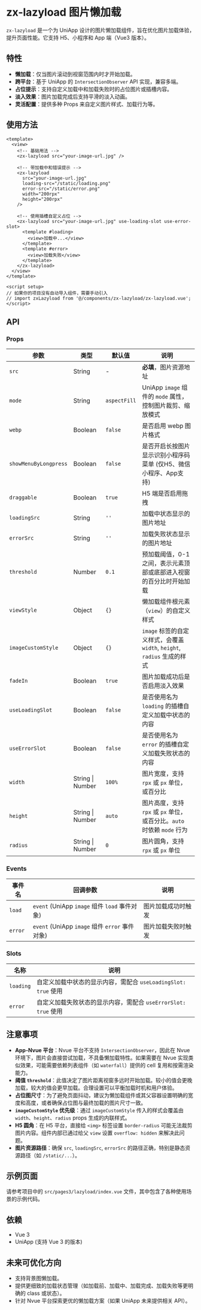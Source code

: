 # zx-lazyload 图片懒加载

`zx-lazyload` 是一个为 UniApp 设计的图片懒加载组件，旨在优化图片加载体验，提升页面性能。它支持 H5、小程序和 App 端（Vue3 版本）。

## 特性

- **懒加载**：仅当图片滚动到视窗范围内时才开始加载。
- **跨平台**：基于 UniApp 的 `IntersectionObserver` API 实现，兼容多端。
- **占位提示**：支持自定义加载中和加载失败时的占位图片或插槽内容。
- **淡入效果**：图片加载完成后支持平滑的淡入动画。
- **灵活配置**：提供多种 Props 来自定义图片样式、加载行为等。

## 使用方法

```vue
<template>
  <view>
    <!-- 基础用法 -->
    <zx-lazyload src="your-image-url.jpg" />

    <!-- 带加载中和错误提示 -->
    <zx-lazyload
      src="your-image-url.jpg"
      loading-src="/static/loading.png"
      error-src="/static/error.png"
      width="200rpx"
      height="200rpx"
    />

    <!-- 使用插槽自定义占位 -->
    <zx-lazyload src="your-image-url.jpg" use-loading-slot use-error-slot>
      <template #loading>
        <view>加载中...</view>
      </template>
      <template #error>
        <view>加载失败</view>
      </template>
    </zx-lazyload>
  </view>
</template>

<script setup>
// 如果你的项目没有自动导入组件，需要手动引入
// import zxLazyload from '@/components/zx-lazyload/zx-lazyload.vue';
</script>
```

## API

### Props

| 参数                | 类型             | 默认值        | 说明                                                                 |
| ------------------- | ---------------- | ------------- | -------------------------------------------------------------------- |
| `src`               | String           | -             | **必填**，图片资源地址                                                 |
| `mode`              | String           | `aspectFill`  | UniApp `image` 组件的 `mode` 属性，控制图片裁剪、缩放模式              |
| `webp`              | Boolean          | `false`       | 是否启用 webp 图片格式                                                 |
| `showMenuByLongpress`| Boolean          | `false`       | 是否开启长按图片显示识别小程序码菜单 (仅H5、微信小程序、App支持)         |
| `draggable`         | Boolean          | `true`        | H5 端是否启用拖拽                                                      |
| `loadingSrc`        | String           | `''`          | 加载中状态显示的图片地址                                               |
| `errorSrc`          | String           | `''`          | 加载失败状态显示的图片地址                                             |
| `threshold`         | Number           | `0.1`         | 预加载阈值，0-1之间，表示元素顶部或底部进入视窗的百分比时开始加载        |
| `viewStyle`         | Object           | `{}`          | 懒加载组件根元素（`view`）的自定义样式                                  |
| `imageCustomStyle`  | Object           | `{}`          | `image` 标签的自定义样式，会覆盖 `width`, `height`, `radius` 生成的样式 |
| `fadeIn`            | Boolean          | `true`        | 图片加载成功后是否启用淡入效果                                         |
| `useLoadingSlot`    | Boolean          | `false`       | 是否使用名为 `loading` 的插槽自定义加载中状态的内容                    |
| `useErrorSlot`      | Boolean          | `false`       | 是否使用名为 `error` 的插槽自定义加载失败状态的内容                    |
| `width`             | String \| Number | `100%`        | 图片宽度，支持 `rpx` 或 `px` 单位，或百分比                          |
| `height`            | String \| Number | `auto`        | 图片高度，支持 `rpx` 或 `px` 单位，或百分比。`auto` 时依赖 `mode` 行为 |
| `radius`            | String \| Number | `0`           | 图片圆角，支持 `rpx` 或 `px` 单位                                      |

### Events

| 事件名 | 回调参数                                   | 说明                 |
| ------ | ------------------------------------------ | -------------------- |
| `load` | `event` (UniApp `image` 组件 `load` 事件对象) | 图片加载成功时触发   |
| `error`| `event` (UniApp `image` 组件 `error` 事件对象)| 图片加载失败时触发   |

### Slots

| 名称      | 说明                                       |
| --------- | ------------------------------------------ |
| `loading` | 自定义加载中状态的显示内容，需配合 `useLoadingSlot: true` 使用 |
| `error`   | 自定义加载失败状态的显示内容，需配合 `useErrorSlot: true` 使用 |

## 注意事项

- **App-Nvue 平台**：Nvue 平台不支持 `IntersectionObserver`，因此在 Nvue 环境下，图片会直接尝试加载，不具备懒加载特性。如果需要在 Nvue 实现类似效果，可能需要依赖列表组件（如 `waterfall`）提供的 cell 复用和按需渲染能力。
- **阈值 `threshold`**：此值决定了图片距离视窗多远时开始加载。较小的值会更晚加载，较大的值会更早加载。合理设置可以平衡加载时机和用户体验。
- **占位图尺寸**：为了避免页面抖动，建议为懒加载组件或其父容器设置明确的宽度和高度，或者确保占位图与最终加载的图片尺寸一致。
- **`imageCustomStyle` 优先级**：通过 `imageCustomStyle` 传入的样式会覆盖由 `width`、`height`、`radius` props 生成的内联样式。
- **H5 圆角**：在 H5 平台，直接给 `<img>` 标签设置 `border-radius` 可能无法裁剪图片内容。组件内部已通过给父 `view` 设置 `overflow: hidden` 来解决此问题。
- **图片资源路径**：确保 `src`, `loadingSrc`, `errorSrc` 的路径正确，特别是静态资源路径（如 `/static/...`）。

## 示例页面

请参考项目中的 `src/pages3/lazyload/index.vue` 文件，其中包含了各种使用场景的示例代码。

## 依赖

- Vue 3
- UniApp (支持 Vue 3 的版本)

## 未来可优化方向

- 支持背景图懒加载。
- 提供更细致的加载状态管理（如加载前、加载中、加载完成、加载失败等更明确的 class 或状态）。
- 针对 Nvue 平台探索更优的懒加载方案（如果 UniApp 未来提供相关 API）。